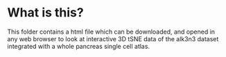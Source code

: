 # What is this?
This folder contains a html file which can be downloaded, and opened in any web browser to look at interactive 3D tSNE data of the alk3n3 dataset integrated with a whole pancreas single cell atlas.
